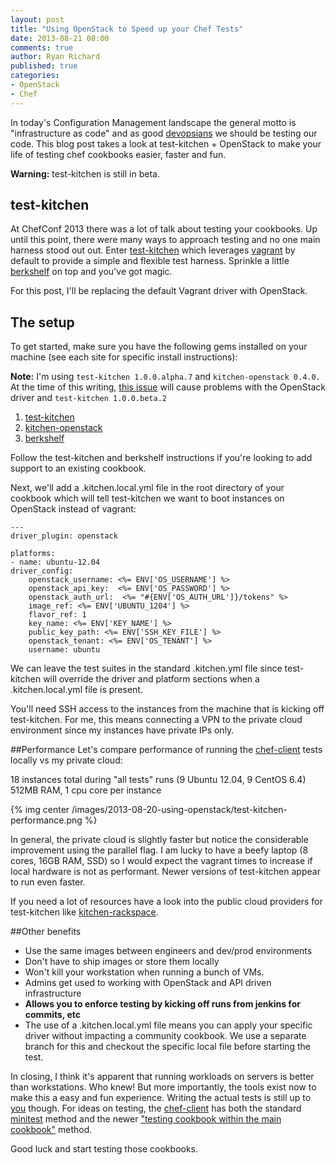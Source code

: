 ```yaml
---
layout: post
title: "Using OpenStack to Speed up your Chef Tests"
date: 2013-08-21 08:00
comments: true
author: Ryan Richard
published: true
categories: 
- OpenStack
- Chef
---
```

In today's Configuration Management landscape the general motto is "infrastructure as code" and as good [devopsians](http://www.youtube.com/watch?v=Md1MDHroXGU) we should be testing our code. This blog post takes a look at test-kitchen + OpenStack to make your life of testing chef cookbooks easier, faster and fun.<!--More-->

**Warning:** test-kitchen is still in beta.

## test-kitchen
At ChefConf 2013 there was a lot of talk about testing your cookbooks. Up until this point, there were many ways to approach testing and no one main harness stood out out. Enter [test-kitchen](https://github.com/opscode/test-kitchen) which leverages [vagrant](http://www.vagrantup.com/) by default to provide a simple and flexible test harness. Sprinkle a little [berkshelf](http://berkshelf.com/) on top and you've got magic.

For this post, I'll be replacing the default Vagrant driver with OpenStack.

## The setup
To get started, make sure you have the following gems installed on your machine (see each site for specific install instructions):

**Note:** I'm using `test-kitchen 1.0.0.alpha.7` and `kitchen-openstack 0.4.0.` At the time of this writing, [this issue](https://github.com/opscode/test-kitchen/commit/d1f3134181bce6467f21c00726c03d6c0ba43674) will cause problems with the OpenStack driver and `test-kitchen 1.0.0.beta.2`

1. [test-kitchen](https://github.com/opscode/test-kitchen)
1. [kitchen-openstack](https://github.com/RoboticCheese/kitchen-openstack)
1. [berkshelf](https://github.com/RiotGames/berkshelf)

Follow the test-kitchen and berkshelf instructions if you're looking to add support to an existing cookbook.

Next, we'll add a .kitchen.local.yml file in the root directory of your cookbook which will tell test-kitchen we want to boot instances on OpenStack instead of vagrant:

    ---
	driver_plugin: openstack

	platforms:
	- name: ubuntu-12.04
  	driver_config:
    	openstack_username: <%= ENV['OS_USERNAME'] %>
    	openstack_api_key:  <%= ENV['OS_PASSWORD'] %>
    	openstack_auth_url:  <%= "#{ENV['OS_AUTH_URL']}/tokens" %>
    	image_ref: <%= ENV['UBUNTU_1204'] %>
    	flavor_ref: 1
    	key_name: <%= ENV['KEY_NAME'] %>
    	public_key_path: <%= ENV['SSH_KEY_FILE'] %>
    	openstack_tenant: <%= ENV['OS_TENANT'] %>
    	username: ubuntu

We can leave the test suites in the standard .kitchen.yml file since test-kitchen will override the driver and platform sections when a .kitchen.local.yml file is present.

You'll need SSH access to the instances from the machine that is kicking off test-kitchen. For me, this means connecting a VPN to the private cloud environment since my instances have private IPs only.

##Performance
Let's compare performance of running the [chef-client](https://github.com/opscode-cookbooks/chef-client) tests locally vs my private cloud:

18 instances total during "all tests" runs (9 Ubuntu 12.04, 9 CentOS 6.4)
512MB RAM, 1 cpu core per instance

{% img center /images/2013-08-20-using-openstack/test-kitchen-performance.png %}

In general, the private cloud is slightly faster but notice the considerable improvement using the parallel flag. I am lucky to have a beefy laptop (8 cores, 16GB RAM, SSD) so I would expect the vagrant times to increase if local hardware is not as performant. Newer versions of test-kitchen appear to run even faster.

If you need a lot of resources have a look into the public cloud providers for test-kitchen like [kitchen-rackspace](https://github.com/RoboticCheese/kitchen-rackspace).

##Other benefits

 - Use the same images between engineers and dev/prod environments
 - Don't have to ship images or store them locally
 - Won't kill your workstation when running a bunch of VMs.
 - Admins get used to working with OpenStack and API driven infrastructure
 - **Allows you to enforce testing by kicking off runs from jenkins for commits, etc**
 - The use of a .kitchen.local.yml file means you can apply your specific driver without impacting a community cookbook. We use a separate branch for this and checkout the specific local file before starting the test.

In closing, I think it's apparent that running workloads on servers is better than workstations. Who knew! But more importantly, the tools exist now to make this a easy and fun experience. Writing the actual tests is still up to [you](http://devopsreactions.tumblr.com/post/52368854242/writing-unit-tests) though. 
For ideas on testing, the [chef-client](https://github.com/opscode-cookbooks/chef-client) has both the standard [minitest](https://github.com/opscode-cookbooks/chef-client/tree/master/files/default/tests/minitest) method and the newer ["testing cookbook within the main cookbook"](https://github.com/opscode-cookbooks/chef-client/tree/master/test/cookbooks/chef-client_test) method.

Good luck and start testing those cookbooks.